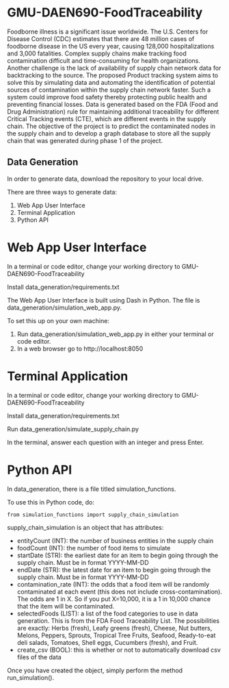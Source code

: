 # GMU-DAEN690-FoodTraceability

Foodborne illness is a significant issue worldwide. The U.S. Centers for Disease Control (CDC) estimates that there are 48 million cases of foodborne disease in the US every year, causing 128,000 hospitalizations and 3,000 fatalities. Complex supply chains make tracking food contamination difficult and time-consuming for health organizations. Another challenge is the lack of availability of supply chain network data for backtracking to the source. The proposed Product tracking system aims to solve this by simulating data and automating the identification of potential sources of contamination within the supply chain network faster. Such a system could improve food safety thereby protecting public health and preventing financial losses. Data is generated based on the FDA (Food and Drug Administration) rule for maintaining additional traceability for different Critical Tracking events (CTE), which are different events in the supply chain. The objective of the project is to predict the contaminated nodes in the supply chain and to develop a graph database to store all the supply chain that was generated during phase 1 of the project. 

## Data Generation

In order to generate data, download the repository to your local drive. 

There are three ways to generate data:

1. Web App User Interface
2. Terminal Application
3. Python API

# Web App User Interface

In a terminal or code editor, change your working directory to GMU-DAEN690-FoodTraceability

Install data_generation/requirements.txt

The Web App User Interface is built using Dash in Python. The file is data_generation/simulation_web_app.py.

To set this up on your own machine:
1. Run data_generation/simulation_web_app.py in either your terminal or code editor.
2. In a web browser go to http://localhost:8050

# Terminal Application

In a terminal or code editor, change your working directory to GMU-DAEN690-FoodTraceability

Install data_generation/requirements.txt

Run data_generation/simulate_supply_chain.py

In the terminal, answer each question with an integer and press Enter.

# Python API

In data_generation, there is a file titled simulation_functions.

To use this in Python code, do:

`from simulation_functions import supply_chain_simulation`

supply_chain_simulation is an object that has attributes:
- entityCount (INT): the number of business entities in the supply chain 
- foodCount (INT): the number of food items to simulate 
- startDate (STR): the earliest date for an item to begin going through the supply chain. Must be in format YYYY-MM-DD 
- endDate (STR): the latest date for an item to begin going through the supply chain. Must be in format YYYY-MM-DD 
- contamination_rate (INT): the odds that a food item will be randomly contaminated at each event (this does not include cross-contamination). The odds are 1 in X. So if you put X=10,000, it is a 1 in 10,000 chance that the item will be contaminated. 
- selectedFoods (LIST): a list of the food categories to use in data generation. This is from the FDA Food Traceability List. The possibilities are exactly: Herbs (fresh), Leafy greens (fresh), Cheese, Nut butters, Melons, Peppers, Sprouts, Tropical Tree Fruits, Seafood, Ready-to-eat deli salads, Tomatoes, Shell eggs, Cucumbers (fresh), and Fruit.
- create_csv (BOOL): this is whether or not to automatically download csv files of the data

Once you have created the object, simply perform the method run_simulation().




